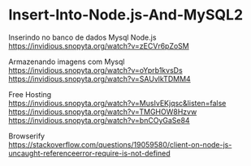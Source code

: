 # Insert-Into-Node.js-And-MySQL2

Inserindo no banco de dados Mysql Node.js   
https://invidious.snopyta.org/watch?v=zECVr6pZoSM

Armazenando imagens com Mysql   
https://invidious.snopyta.org/watch?v=oYprb1kvsDs   
https://invidious.snopyta.org/watch?v=SAUvlkTDMM4

Free Hosting    
https://invidious.snopyta.org/watch?v=MusIvEKjqsc&listen=false   
https://invidious.snopyta.org/watch?v=TMGHOW8Hzvw   
https://invidious.snopyta.org/watch?v=bnCOyGaSe84     

Browserify  
https://stackoverflow.com/questions/19059580/client-on-node-js-uncaught-referenceerror-require-is-not-defined   

